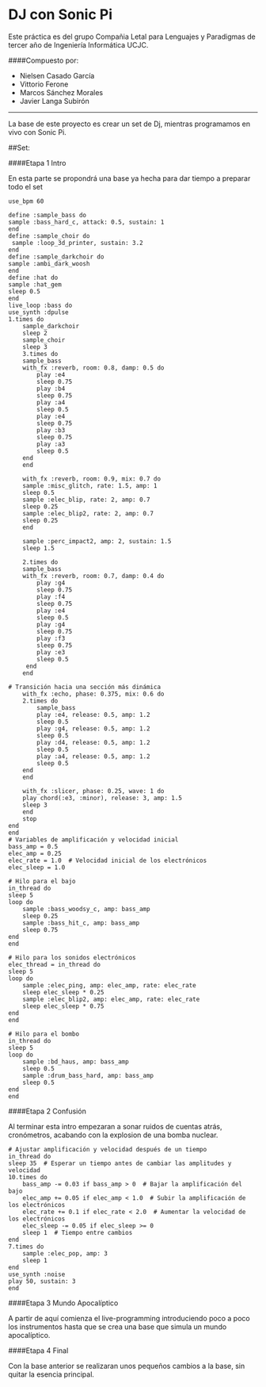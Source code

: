# DJ con Sonic Pi

Este práctica es del grupo Compañia Letal para Lenguajes y Paradigmas de tercer año de Ingeniería Informática UCJC.

####Compuesto por:
                
+ Nielsen Casado García
+ Vittorio Ferone
+ Marcos Sánchez Morales
+ Javier Langa Subirón
                
----

La base de este proyecto es crear un set de Dj, mientras programamos en vivo con Sonic Pi.

##Set: 


####Etapa 1 Intro

En esta parte se propondrá una base ya hecha para dar tiempo a preparar todo el set

    use_bpm 60

	define :sample_bass do
  	sample :bass_hard_c, attack: 0.5, sustain: 1
	end
	define :sample_choir do
 	 sample :loop_3d_printer, sustain: 3.2
	end
	define :sample_darkchoir do
  	sample :ambi_dark_woosh
	end
	define :hat do
  	sample :hat_gem
  	sleep 0.5
	end
	live_loop :bass do
  	use_synth :dpulse
  	1.times do
    	sample_darkchoir
    	sleep 2
    	sample_choir
    	sleep 3
    	3.times do
      	sample_bass
      	with_fx :reverb, room: 0.8, damp: 0.5 do
        	play :e4
        	sleep 0.75
        	play :b4
        	sleep 0.75
        	play :a4
        	sleep 0.5
        	play :e4
        	sleep 0.75
        	play :b3
        	sleep 0.75
        	play :a3
        	sleep 0.5
      	end
    	end
    
    	with_fx :reverb, room: 0.9, mix: 0.7 do
      	sample :misc_glitch, rate: 1.5, amp: 1
      	sleep 0.5
      	sample :elec_blip, rate: 2, amp: 0.7
      	sleep 0.25
      	sample :elec_blip2, rate: 2, amp: 0.7
      	sleep 0.25
    	end
    
    	sample :perc_impact2, amp: 2, sustain: 1.5
    	sleep 1.5
    
    	2.times do
      	sample_bass
      	with_fx :reverb, room: 0.7, damp: 0.4 do
        	play :g4
        	sleep 0.75
        	play :f4
        	sleep 0.75
        	play :e4
        	sleep 0.5
        	play :g4
        	sleep 0.75
        	play :f3
        	sleep 0.75
        	play :e3
        	sleep 0.5
     	 end
    	end
    
    # Transición hacia una sección más dinámica
    	with_fx :echo, phase: 0.375, mix: 0.6 do
      	2.times do
        	sample_bass
        	play :e4, release: 0.5, amp: 1.2
        	sleep 0.5
        	play :g4, release: 0.5, amp: 1.2
        	sleep 0.5
        	play :d4, release: 0.5, amp: 1.2
        	sleep 0.5
        	play :a4, release: 0.5, amp: 1.2
        	sleep 0.5
      	end
    	end
    
    	with_fx :slicer, phase: 0.25, wave: 1 do
      	play chord(:e3, :minor), release: 3, amp: 1.5
      	sleep 3
    	end
    	stop
  	end
	end
	# Variables de amplificación y velocidad inicial
	bass_amp = 0.5
	elec_amp = 0.25
	elec_rate = 1.0  # Velocidad inicial de los electrónicos
	elec_sleep = 1.0

	# Hilo para el bajo
	in_thread do
  	sleep 5
  	loop do
    	sample :bass_woodsy_c, amp: bass_amp
    	sleep 0.25
    	sample :bass_hit_c, amp: bass_amp
    	sleep 0.75
  	end
	end

	# Hilo para los sonidos electrónicos
	elec_thread = in_thread do
  	sleep 5
  	loop do
    	sample :elec_ping, amp: elec_amp, rate: elec_rate
    	sleep elec_sleep * 0.25
    	sample :elec_blip2, amp: elec_amp, rate: elec_rate
    	sleep elec_sleep * 0.75
  	end
	end

	# Hilo para el bombo
	in_thread do
  	sleep 5
  	loop do
    	sample :bd_haus, amp: bass_amp
    	sleep 0.5
    	sample :drum_bass_hard, amp: bass_amp
    	sleep 0.5
  	end
	end

####Etapa 2 Confusión

Al terminar esta intro empezaran a sonar ruidos de cuentas atrás, cronómetros, acabando con la explosion de una bomba nuclear.

	# Ajustar amplificación y velocidad después de un tiempo
	in_thread do
  	sleep 35  # Esperar un tiempo antes de cambiar las amplitudes y velocidad
  	10.times do
    	bass_amp -= 0.03 if bass_amp > 0  # Bajar la amplificación del bajo
    	elec_amp += 0.05 if elec_amp < 1.0  # Subir la amplificación de los electrónicos
    	elec_rate += 0.1 if elec_rate < 2.0  # Aumentar la velocidad de los electrónicos
    	elec_sleep -= 0.05 if elec_sleep >= 0
    	sleep 1  # Tiempo entre cambios
  	end
  	7.times do
    	sample :elec_pop, amp: 3
    	sleep 1
  	end
  	use_synth :noise
  	play 50, sustain: 3
	end

####Etapa 3 Mundo Apocalíptico

A partir de aquí comienza el live-programming introduciendo poco a poco los instrumentos hasta que se crea una base que simula un mundo apocalíptico.

####Etapa 4 Final

Con la base anterior se realizaran unos pequeños cambios a la base, sin quitar la esencia principal.
